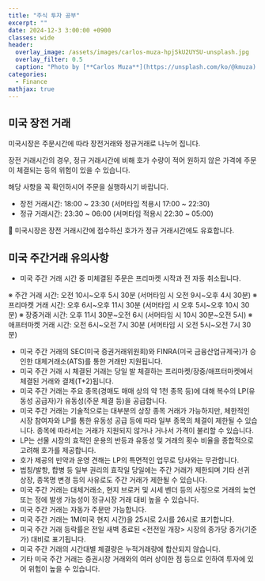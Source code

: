 ```yaml
---
title: "주식 투자 공부"
excerpt: ""
date: 2024-12-3 3:00:00 +0900
classes: wide
header:
  overlay_image: /assets/images/carlos-muza-hpjSkU2UYSU-unsplash.jpg
  overlay_filter: 0.5
  caption: "Photo by [**Carlos Muza**](https://unsplash.com/ko/@kmuza) on [**Unsplash**](https://unsplash.com/)"
categories:
  - Finance
mathjax: true
---
```


## 미국 장전 거래

미국시장은 주문시간에 따라 장전거래와 정규거래로 나누어 집니다.

장전 거래시간의 경우, 정규 거래시간에 비해 호가 수량이 적어 원하지 않은 가격에 주문이 체결되는 등의 위험이 있을 수 있습니다.

해당 사항을 꼭 확인하시어 주문을 실행하시기 바랍니다.

- 장전 거래시간: 18:00 ~ 23:30 (서머타임 적용시 17:00 ~ 22:30)
- 정규 거래시간: 23:30 ~ 06:00 (서머타임 적용시 22:30 ~ 05:00)

📣 미국시장은 장전 거래시간에 접수하신 호가가 정규 거래시간에도 유효합니다.

## 미국 주간거래 유의사항

- 미국 주간 거래 시간 중 미체결된 주문은 프리마켓 시작과 전 자동 취소됩니다.

※ 주간 거래 시간: 오전 10시~오후 5시 30분 (서머타임 시 오전 9시~오후 4시 30분)
※ 프리마켓 거래 시간: 오후 6시~오후 11시 30분 (서머타임 시 오후 5시~오후 10시 30분)
※ 장중거래 시간: 오후 11시 30분~오전 6시 (서머타임 시 10시 30분~오전 5시)
※ 애프터마켓 거래 시간: 오전 6시~오전 7시 30분 (서머타임 시 오전 5시~오전 7시 30분)

- 미국 주간 거래의 SEC(미국 증권거래위원회)와 FINRA(미국 금융산업규제국)가 승인한 대체거래소(ATS)를 통한 거래만 지원됩니다.
- 미국 주간 거래 시 체결된 거래는 당일 발 체결하는 프리마켓/장중/애프터마켓에서 체결된 거래와 결제(T+2)됩니다.
- 미국 주간 거래는 주요 종목(경매도 매매 상의 약 1천 종목 등)에 대해 복수의 LP(유동성 공급자)가 유동성(주문 체결 등)을 공급합니다.
- 미국 주간 거래는 기술적으로는 대부분의 상장 종목 거래가 가능하지만, 체한적인 시장 참여자와 LP를 통한 유동성 공급 등에 따라 일부 종목의 체결이 제한될 수 있습니다. 종목에 따라서는 거래가 지원되지 않거나 거나서 가격이 불리할 수 있습니다.
- LP는 선물 시장의 효적인 운용의 반등과 유동성 및 거래의 횟수 비율을 종합적으로 고려해 호가를 제공합니다.
- 호가 제공의 빈약과 운영 견해는 LP의 특면적인 업무로 당사와는 무관합니다.
- 법칭/발항, 합병 등 일부 권리의 효작일 당일에는 주간 거래가 제한되며 기타 선귀 상장, 종목명 변경 등의 사유로도 주간 거래가 제한될 수 있습니다.
- 미국 주간 거래는 대체거래소, 현지 브로커 및 시세 벤더 등의 사정으로 거래의 늦연 또는 정에 발생 가능성이 정규시장 거래 대비 높을 수 있습니다.
- 미국 주간 거래는 자동가 주문만 가능합니다.
- 미국 주간 거래는 1M(미국 현지 시간)을 25시로 2시를 26시로 표기합니다.
- 미국 주간 거래 등락률은 전일 새벽 종료된 <전전일 개장> 시장의 종가당 종가(기준가) 대비로 표기됩니다.
- 미국 주간 거래의 시간대별 체결량은 누적거래량에 합산되지 않습니다.
- 기타 미국 주간 거래는 증권시장 거래와의 여러 상이한 점 등으로 인하여 투자에 있어 위험이 높을 수 있습니다.
